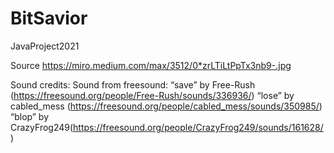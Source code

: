 # BitSavior
JavaProject2021


Source 
https://miro.medium.com/max/3512/0*zrLTiLtPpTx3nb9-.jpg

Sound credits:
Sound from freesound:
“save” by Free-Rush (https://freesound.org/people/Free-Rush/sounds/336936/) 
“lose” by cabled_mess (https://freesound.org/people/cabled_mess/sounds/350985/)
“blop” by CrazyFrog249(https://freesound.org/people/CrazyFrog249/sounds/161628/)


